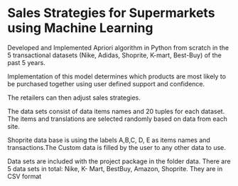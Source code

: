 # Sales Strategies for Supermarkets using Machine Learning

Developed and Implemented Apriori algorithm in Python from scratch in the 5 transactional datasets (Nike, Adidas, Shoprite, K-mart, Best-Buy) of the past 
5 years. 

Implementation of this model determines which products are most likely to be purchased together using user defined support and confidence.

The retailers can then adjust sales strategies.

The data sets consist of data items names and 20 tuples for each dataset. The items and translations are selected randomly based on data from each site. 

Shoprite data base is using the labels A,B,C, D, E as items names and transactions.The Custom data is filled by the user to any other data to use. 

Data sets are included with the project package in the folder data. There are 5 data sets in total: Nike, K- Mart, BestBuy, Amazon, Shoprite.
They are in CSV format
